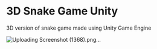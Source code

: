 # 3D Snake Game Unity
 3D version of snake game made using Unity Game Engine

![Uploading Screenshot (1368).png…]()
